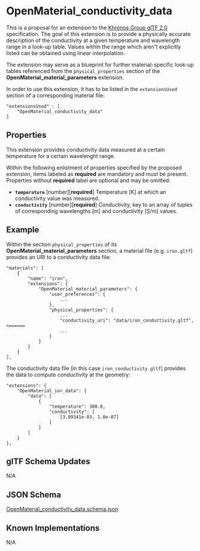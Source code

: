 OpenMaterial_conductivity_data
==============================

This is a proposal for an extension to the [Khronos Group glTF 2.0](https://github.com/KhronosGroup/glTF) specification. The goal of this extension is to
provide a physically accurate description of the conductivity at a given temperature and wavelength range
in a look-up table. Values within the range which aren't explicitly listed can be obtained using
linear interpolation.

The extension may serve as a blueprint for further material-specific look-up tables referenced from the
``physical_properties`` section of the **OpenMaterial_material_parameters** extension. 

In order to use this extension, it has to be listed in the ``extensionsUsed`` section of a corresponding material
file:

```
"extensionsUsed" : [
    "OpenMaterial_conductivity_data"
]
```

Properties
----------

This extension provides conductivity data measured at a certain temperature for a certain wavelenght range.

Within the following enlistment of properties specified by the proposed extension, items labeled as **required** are
mandatory and must be present. Properties without **required** label are optional and may be omitted:

* **`temperature`** [number][**required**]
Temperature [K] at which an conductivity value was measured.
* **`conductivity`** [number][**required**]
Conductivity, key to an array of tuples of corresponding wavelengths [m] and conductivity [S/m] values.

Example
-------

Within the section `physical_properties` of its **OpenMaterial_material_parameters** section, a material file
(e.g. `iron.gltf`) provides an URI to a conductivity data file:

```
"materials": [
    {
        "name": "iron",
        "extensions": {
            "OpenMaterial_material_parameters": {
                "user_preferences": {
                    ...
                },
                "physical_properties": {
                    ...
                    "conductivity_uri": "data/iron_conductivity.gltf", <======					
                    ...
                }
            }
        }
    }
],
````

The conductivity data file (in this case `iron_conductivity.gltf`) provides the data to compute conductivity at the geometry: 

````
"extensions": {
    "OpenMaterial_ior_data": {
        "data": [
            {
                "temperature": 300.0,
                "conductivity": [
                    [3.89341e-03, 1.0e-07]
				]
            }
        ]
    }
},
````

glTF Schema Updates
-------------------
N/A

JSON Schema
-----------
[OpenMaterial_conductivity_data.schema.json](schema/OpenMaterial_conductivity_data.schema.json)

Known Implementations
---------------------
N/A